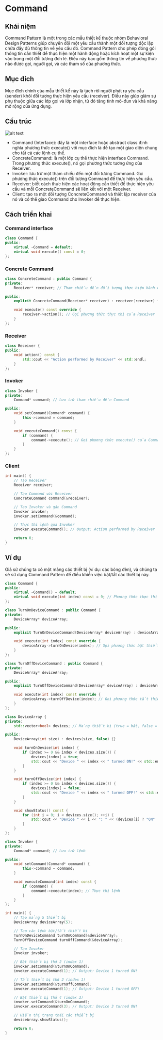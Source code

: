 # Command

## Khái niệm

Command Pattern là một trong các mẫu thiết kế thuộc nhóm Behavioral Design Patterns giúp chuyển đổi một yêu cầu thành một đối tượng độc lập chứa đầy đủ thông tin về yêu cầu đó. Command Pattern cho phép đóng gói thông tin cần thiết để thực hiện một hành động hoặc kích hoạt một sự kiện vào trong một đối tượng đơn lẻ. Điều này bao gồm thông tin về phương thức nào được gọi, người gọi, và các tham số của phương thức.

## Mục đích

Mục đích chính của mẫu thiết kế này là tách rời người phát ra yêu cầu (sender) khỏi đối tượng thực hiện yêu cầu (receiver). Điều này giúp giảm sự phụ thuộc giữa các lớp gọi và lớp nhận, từ đó tăng tính mô-đun và khả năng mở rộng của ứng dụng.

## Cấu trúc

![alt text](image/image37.png)

- Command (Interface): đây là một interface hoặc abstract class định nghĩa phương thức execute() với mục đích là để tạo một giao diện chung cho tất cả các lệnh cụ thể.
- ConcreteCommand: là một lớp cụ thể thực hiện interface Command. Trong phương thức execute(), nó gọi phương thức tương ứng của Receiver.
- Invoker: lưu trữ một tham chiếu đến một đối tượng Command. Gọi phương thức execute() trên đối tượng Command để thực hiện yêu cầu.
- Receiver: biết cách thực hiện các hoạt động cần thiết để thực hiện yêu cầu và mỗi ConcreteCommand sẽ liên kết với một Receiver.
- Client: tạo ra một đối tượng ConcreteCommand và thiết lập receiver của nó và có thể giao Command cho Invoker để thực hiện.

## Cách triển khai

### Command interface

```cpp
class Command {
public:
    virtual ~Command = default;
    virtual void execute() const = 0;
};
```

### Concrete Command

```cpp
class ConcreteCommand : public Command {
private:
    Receiver* receiver; // Tham chiếu đến đối tượng thực hiện hành động

public:
    explicit ConcreteCommand(Receiver* receiver) : receiver(receiver) {}

    void execute() const override {
        receiver->action(); // Gọi phương thức thực thi của Receiver
    }
};

```

### Receiver

```cpp
class Receiver {
public:
    void action() const {
        std::cout << "Action performed by Receiver" << std::endl;
    }
};
```

### Invoker

```cpp
class Invoker {
private:
    Command* command; // Lưu trữ tham chiếu đến Command

public:
    void setCommand(Command* command) {
        this->command = command;
    }

    void executeCommand() const {
        if (command) {
            command->execute(); // Gọi phương thức execute() của Command
        }
    }
};
```

### Client

```cpp
int main() {
    // Tạo Receiver
    Receiver receiver;

    // Tạo Command với Receiver
    ConcreteCommand command(&receiver);

    // Tạo Invoker và gán Command
    Invoker invoker;
    invoker.setCommand(&command);

    // Thực thi lệnh qua Invoker
    invoker.executeCommand(); // Output: Action performed by Receiver

    return 0;
}
```

## Ví dụ

Giả sử chúng ta có một mảng các thiết bị (ví dụ: các bóng đèn), và chúng ta sẽ sử dụng Command Pattern để điều khiển việc bật/tắt các thiết bị này.

```cpp
class Command {
public:
    virtual ~Command() = default;
    virtual void execute(int index) const = 0; // Phương thức thực thi lệnh
};

class TurnOnDeviceCommand : public Command {
private:
    DeviceArray* deviceArray;

public:
    explicit TurnOnDeviceCommand(DeviceArray* deviceArray) : deviceArray(deviceArray) {}

    void execute(int index) const override {
        deviceArray->turnOnDevice(index); // Gọi phương thức bật thiết bị tại index
    }
};

class TurnOffDeviceCommand : public Command {
private:
    DeviceArray* deviceArray;

public:
    explicit TurnOffDeviceCommand(DeviceArray* deviceArray) : deviceArray(deviceArray) {}

    void execute(int index) const override {
        deviceArray->turnOffDevice(index); // Gọi phương thức tắt thiết bị tại index
    }
};

class DeviceArray {
private:
    std::vector<bool> devices; // Mảng thiết bị (true = bật, false = tắt)

public:
    DeviceArray(int size) : devices(size, false) {}

    void turnOnDevice(int index) {
        if (index >= 0 && index < devices.size()) {
            devices[index] = true;
            std::cout << "Device " << index << " turned ON!" << std::endl;
        }
    }

    void turnOffDevice(int index) {
        if (index >= 0 && index < devices.size()) {
            devices[index] = false;
            std::cout << "Device " << index << " turned OFF!" << std::endl;
        }
    }

    void showStatus() const {
        for (int i = 0; i < devices.size(); ++i) {
            std::cout << "Device " << i << ": " << (devices[i] ? "ON" : "OFF") << std::endl;
        }
    }
};

class Invoker {
private:
    Command* command; // Lưu trữ lệnh

public:
    void setCommand(Command* command) {
        this->command = command;
    }

    void executeCommand(int index) const {
        if (command) {
            command->execute(index); // Thực thi lệnh
        }
    }
};

int main() {
    // Tạo mảng 5 thiết bị
    DeviceArray deviceArray(5);

    // Tạo các lệnh bật/tắt thiết bị
    TurnOnDeviceCommand turnOnCommand(&deviceArray);
    TurnOffDeviceCommand turnOffCommand(&deviceArray);

    // Tạo Invoker
    Invoker invoker;

    // Bật thiết bị thứ 2 (index 1)
    invoker.setCommand(&turnOnCommand);
    invoker.executeCommand(1); // Output: Device 1 turned ON!

    // Tắt thiết bị thứ 2 (index 1)
    invoker.setCommand(&turnOffCommand);
    invoker.executeCommand(1); // Output: Device 1 turned OFF!

    // Bật thiết bị thứ 4 (index 3)
    invoker.setCommand(&turnOnCommand);
    invoker.executeCommand(3); // Output: Device 3 turned ON!

    // Hiển thị trạng thái các thiết bị
    deviceArray.showStatus();

    return 0;
}
```